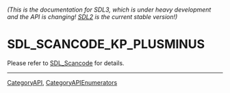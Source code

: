 ###### (This is the documentation for SDL3, which is under heavy development and the API is changing! [SDL2](https://wiki.libsdl.org/SDL2/) is the current stable version!)
# SDL_SCANCODE_KP_PLUSMINUS

Please refer to [SDL_Scancode](SDL_Scancode) for details.

----
[CategoryAPI](CategoryAPI), [CategoryAPIEnumerators](CategoryAPIEnumerators)

